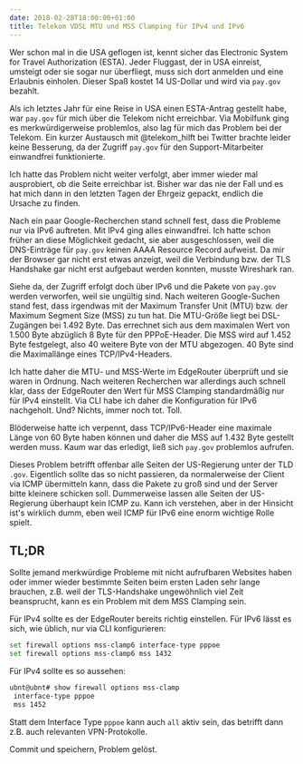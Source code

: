 ```yaml
---
date: 2018-02-28T18:00:00+01:00
title: Telekom VDSL MTU und MSS Clamping für IPv4 und IPv6
---
```

Wer schon mal in die USA geflogen ist, kennt sicher das Electronic System for Travel Authorization (ESTA). Jeder Fluggast, der in USA einreist, umsteigt oder sie sogar nur überfliegt, muss sich dort anmelden und eine Erlaubnis einholen. Dieser Spaß kostet 14 US-Dollar und wird via `pay.gov` bezahlt.

Als ich letztes Jahr für eine Reise in USA einen ESTA-Antrag gestellt habe, war `pay.gov` für mich über die Telekom nicht erreichbar. Via Mobilfunk ging es merkwürdigerweise problemlos, also lag für mich das Problem bei der Telekom. Ein kurzer Austausch mit @telekom_hilft bei Twitter brachte leider keine Besserung, da der Zugriff `pay.gov` für den Support-Mitarbeiter einwandfrei funktionierte.

Ich hatte das Problem nicht weiter verfolgt, aber immer wieder mal ausprobiert, ob die Seite erreichbar ist. Bisher war das nie der Fall und es hat mich dann in den letzten Tagen der Ehrgeiz gepackt, endlich die Ursache zu finden.

Nach ein paar Google-Recherchen stand schnell fest, dass die Probleme nur via IPv6 auftreten. Mit IPv4 ging alles einwandfrei. Ich hatte schon früher an diese Möglichkeit gedacht, sie aber ausgeschlossen, weil die DNS-Einträge für `pay.gov` keinen AAAA Resource Record aufweist. Da mir der Browser gar nicht erst etwas anzeigt, weil die Verbindung bzw. der TLS Handshake gar nicht erst aufgebaut werden konnten, musste Wireshark ran.

Siehe da, der Zugriff erfolgt doch über IPv6 und die Pakete von `pay.gov` werden verworfen, weil sie ungültig sind. Nach weiteren Google-Suchen stand fest, dass irgendwas mit der Maximum Transfer Unit (MTU) bzw. der Maximum Segment Size (MSS) zu tun hat. Die MTU-Größe liegt bei DSL-Zugängen bei 1.492 Byte. Das errechnet sich aus dem maximalen Wert von 1.500 Byte abzüglich 8 Byte für den PPPoE-Header. Die MSS wird auf 1.452 Byte festgelegt, also 40 weitere Byte von der MTU abgezogen. 40 Byte sind die Maximallänge eines TCP/IPv4-Headers.

Ich hatte daher die MTU- und MSS-Werte im EdgeRouter überprüft und sie waren in Ordnung. Nach weiteren Recherchen war allerdings auch schnell klar, dass der EdgeRouter den Wert für MSS Clamping standardmäßig nur für IPv4 einstellt. Via CLI habe ich daher die Konfiguration für IPv6 nachgeholt. Und? Nichts, immer noch tot. Toll.

Blöderweise hatte ich verpennt, dass TCP/IPv6-Header eine maximale Länge von 60 Byte haben können und daher die MSS auf 1.432 Byte gestellt werden muss. Kaum war das erledigt, ließ sich `pay.gov` problemlos aufrufen.

Dieses Problem betrifft offenbar alle Seiten der US-Regierung unter der TLD `.gov`. Eigentlich sollte das so nicht passieren, da normalerweise der Client via ICMP übermitteln kann, dass die Pakete zu groß sind und der Server bitte kleinere schicken soll. Dummerweise lassen alle Seiten der US-Regierung überhaupt kein ICMP zu. Kann ich verstehen, aber in der Hinsicht ist's wirklich dumm, eben weil ICMP für IPv6 eine enorm wichtige Rolle spielt.

## TL;DR

Sollte jemand merkwürdige Probleme mit nicht aufrufbaren Websites haben oder immer wieder bestimmte Seiten beim ersten Laden sehr lange brauchen, z.B. weil der TLS-Handshake ungewöhnlich viel Zeit beansprucht, kann es ein Problem mit dem MSS Clamping sein.

Für IPv4 sollte es der EdgeRouter bereits richtig einstellen. Für IPv6 lässt es sich, wie üblich, nur via CLI konfigurieren:

~~~ sh
set firewall options mss-clamp6 interface-type pppoe
set firewall options mss-clamp6 mss 1432
~~~

Für IPv4 sollte es so aussehen:

~~~ sh
ubnt@ubnt# show firewall options mss-clamp
 interface-type pppoe
 mss 1452
~~~

Statt dem Interface Type `pppoe` kann auch `all` aktiv sein, das betrifft dann z.B. auch relevanten VPN-Protokolle.

Commit und speichern, Problem gelöst.
